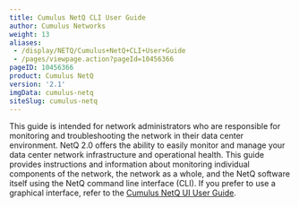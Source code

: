 ```yaml
---
title: Cumulus NetQ CLI User Guide
author: Cumulus Networks
weight: 13
aliases:
 - /display/NETQ/Cumulus+NetQ+CLI+User+Guide
 - /pages/viewpage.action?pageId=10456366
pageID: 10456366
product: Cumulus NetQ
version: '2.1'
imgData: cumulus-netq
siteSlug: cumulus-netq
---
```

This guide is intended for network administrators who are responsible
for monitoring and troubleshooting the network in their data center
environment. NetQ 2.0 offers the ability to easily monitor and manage
your data center network infrastructure and operational health. This
guide provides instructions and information about monitoring individual
components of the network, the network as a whole, and the NetQ software
itself using the NetQ command line interface (CLI). If you prefer to use
a graphical interface, refer to the [Cumulus NetQ UI User
Guide](/cumulus-netq/Cumulus_NetQ_UI_User_Guide/).
